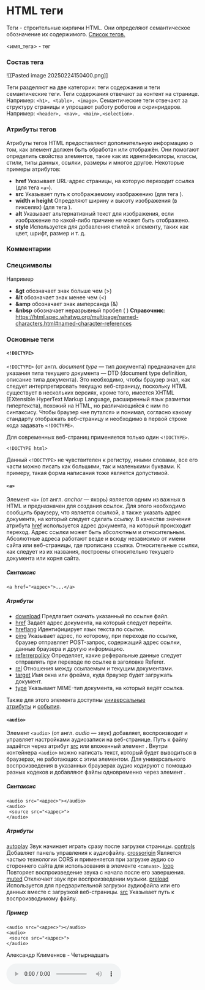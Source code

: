 # HTML теги
Теги - строительные кирпичи HTML. Они определяют семантическое обозначение их содержимого. [Список тегов.](https://webref.ru/html)

<имя_тега> - тег

### Состав тега 
 ![[Pasted image 20250224150400.png]]

Теги разделяют на две категории: теги содержания и теги семантические теги.
Теги содержания отвечают за контент на странице. Например: `<h1>, <table>, <image>`.
Семантические теги отвечают за структуру страницы и упрощают работу роботов и скринридеров. Например: `<header>, <nav>, <main>,<selection>`.

### Атрибуты тегов
Атрибуты тегов HTML предоставляют дополнительную информацию о том, как элемент должен быть обработан или отображён. Они помогают определить свойства элементов, такие как их идентификаторы, классы, стили, типы данных, ссылки, размеры и многое другое.
Некоторые примеры атрибутов:
- **href**
  Указывает URL-адрес страницы, на которую переходит ссылка (для тега `<a>`). 
- **src**
  Указывает путь к отображаемому изображению (для тега <img>). 
- **width и height**
  Определяют ширину и высоту изображения (в пикселях) (для тега <img>). 
- **alt**
  Указывает альтернативный текст для изображения, если изображение по какой-либо причине не может быть отображено. 
- **style**
  Используется для добавления стилей к элементу, таких как цвет, шрифт, размер и т. д.

### Комментарии
<!-- Вот так коммент -->

### Спецсимволы
Например 
- **&gt**
  обозначает знак больше чем (>) 
- **&lt**
  обозначает знак менее чем (<) 
- **&amp**
  обозначает знак амперсанда (&)  
- **&nbsp**
  обозначает неразрывный пробел ( )
**Справочник:** https://html.spec.whatwg.org/multipage/named-characters.html#named-character-references

### Основные теги
#### `<!DOCTYPE>`
`<!DOCTYPE>` (от англ. _document type_ — тип документа) предназначен для указания типа текущего документа — DTD (document type definition, описание типа документа). Это необходимо, чтобы браузер знал, как следует интерпретировать текущую веб-страницу, поскольку HTML существует в нескольких версиях, кроме того, имеется XHTML (EXtensible HyperText Markup Language, расширенный язык разметки гипертекста), похожий на HTML, но различающийся с ним по синтаксису. Чтобы браузер «не путался» и понимал, согласно какому стандарту отображать веб-страницу и необходимо в первой строке кода задавать `<!DOCTYPE>`.

Для современных веб-страниц применяется только один `<!DOCTYPE>`.

```
<!DOCTYPE html>
```

Данный `<!DOCTYPE>` не чувствителен к регистру, иными словами, все его части можно писать как большими, так и маленькими буквами. К примеру, такая форма написания тоже является допустимой.
#### `<a>`
Элемент `<a>` (от англ. _anchor_ — якорь) является одним из важных в HTML и предназначен для создания ссылок. Для этого необходимо сообщить браузеру, что является ссылкой, а также указать адрес документа, на который следует сделать ссылку. В качестве значения атрибута [href](https://webref.ru/html/a/href) используется адрес документа, на который происходит переход. Адрес ссылки может быть абсолютным и относительным. Абсолютные адреса работают везде и всюду независимо от имени сайта или веб-страницы, где прописана ссылка. Относительные ссылки, как следует из их названия, построены относительно текущего документа или корня сайта.
##### Синтаксис
```
<a href="<адрес>">...</a>
```
##### Атрибуты
- [download](https://webref.ru/html/a/download)
  Предлагает скачать указанный по ссылке файл.
- [href](https://webref.ru/html/a/href)
  Задаёт адрес документа, на который следует перейти.
- [hreflang](https://webref.ru/html/a/hreflang)
  Идентифицирует язык текста по ссылке.
- [ping](https://webref.ru/html/a/ping)
  Указывает адрес, по которому, при переходе по ссылке, браузер отправляет POST-запрос, содержащий адрес ссылки, данные браузера и другую информацию.
- [referrerpolicy](https://webref.ru/html/a/referrerpolicy)
  Определяет, какие реферальные данные следует отправлять при переходе по ссылке в заголовке Referer.
- [rel](https://webref.ru/html/a/rel)
  Отношения между ссылаемым и текущим документами.
- [target](https://webref.ru/html/a/target)
  Имя окна или фрейма, куда браузер будет загружать документ.
- [type](https://webref.ru/html/a/type)
  Указывает MIME-тип документа, на который ведёт ссылка.

Также для этого элемента доступны [универсальные атрибуты](https://webref.ru/html/attr/common) и [события](https://webref.ru/html/attr/event).

#### `<audio>`
Элемент `<audio>` (от англ. _audio_ — звук) добавляет, воспроизводит и управляет настройками аудиозаписи на веб-странице. Путь к файлу задаётся через атрибут [src](https://webref.ru/html/audio/src) или вложенный элемент [<source>](https://webref.ru/html/source). Внутри контейнера `<audio>` можно написать текст, который будет выводиться в браузерах, не работающих с этим элементом.
Для универсального воспроизведения в указанных браузерах аудио кодируют с помощью разных кодеков и добавляют файлы одновременно через элемент [<source>](https://webref.ru/html/source).
##### Синтаксис
```
<audio src="<адрес>"></audio>
<audio>
 <source src="<адрес>">
</audio>
```
##### Атрибуты
[autoplay](https://webref.ru/html/audio/autoplay)
Звук начинает играть сразу после загрузки страницы.
[controls](https://webref.ru/html/audio/controls)
Добавляет панель управления к аудиофайлу.
[crossorigin](https://webref.ru/html/audio/crossorigin)
Является частью технологии CORS и применяется при загрузке аудио со стороннего сайта для использования в элементе `<canvas>`.
[loop](https://webref.ru/html/audio/loop)
Повторяет воспроизведение звука с начала после его завершения.
[muted](https://webref.ru/html/audio/muted)
Отключает звук при воспроизведении музыки.
[preload](https://webref.ru/html/audio/preload)
Используется для предварительной загрузки аудиофайла или его данных вместе с загрузкой веб-страницы.
[src](https://webref.ru/html/audio/src)
Указывает путь к воспроизводимому файлу.
##### Пример
```
<audio src="<адрес>"></audio>
<audio>
 <source src="<адрес>">
</audio>
```
<!DOCTYPE html>
<html lang="ru">
 <head>
  <meta charset="utf-8">
  <title>audio</title>
 </head>
 <body>
  <p>Александр Клименков - Четырнадцать</p>
  <audio controls>
    <source src="audio/music.ogg" type="audio/ogg; codecs=vorbis">
    <source src="audio/music.mp3" type="audio/mpeg">
    Тег audio не поддерживается вашим браузером. 
    <a href="audio/music.mp3">Скачайте музыку</a>.
  </audio>
 </body>
</html>
